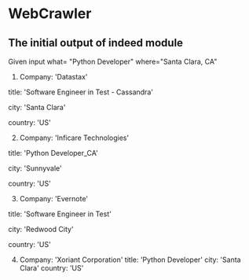 # WebCrawler

## The initial output of indeed module

Given input what= "Python Developer" where="Santa Clara, CA"

1. Company: 'Datastax' 

  title: 'Software Engineer in Test - Cassandra' 
  
  city: 'Santa Clara' 
  
  country: 'US'
  


2. Company: 'Inficare Technologies' 

  title: 'Python Developer_CA' 
  
  city: 'Sunnyvale' 
  
  country: 'US'
  


3. Company: 'Evernote' 

  title: 'Software Engineer in Test' 
  
  city: 'Redwood City' 
  
  country: 'US'

4. Company: 'Xoriant Corporation' 
  title: 'Python Developer' 
  city: 'Santa Clara' 
  country: 'US'
